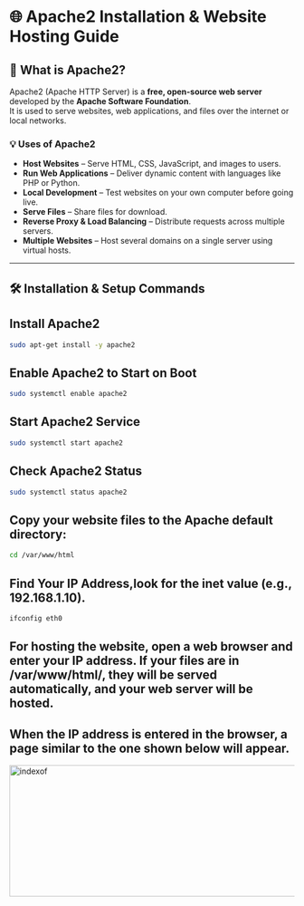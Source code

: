 # 🌐 Apache2 Installation & Website Hosting Guide

## 📖 What is Apache2?
Apache2 (Apache HTTP Server) is a **free, open-source web server** developed by the **Apache Software Foundation**.  
It is used to serve websites, web applications, and files over the internet or local networks.

### 💡 Uses of Apache2
- **Host Websites** – Serve HTML, CSS, JavaScript, and images to users.
- **Run Web Applications** – Deliver dynamic content with languages like PHP or Python.
- **Local Development** – Test websites on your own computer before going live.
- **Serve Files** – Share files for download.
- **Reverse Proxy & Load Balancing** – Distribute requests across multiple servers.
- **Multiple Websites** – Host several domains on a single server using virtual hosts.

---

## 🛠 Installation & Setup Commands

## Install Apache2
```bash
sudo apt-get install -y apache2
```
## Enable Apache2 to Start on Boot
```bash
sudo systemctl enable apache2
```
## Start Apache2 Service
```bash
sudo systemctl start apache2
```
## Check Apache2 Status
 ```bash
sudo systemctl status apache2
```
## Copy your website files to the Apache default directory:
 ```bash
cd /var/www/html
```
## Find Your IP Address,look for the inet value (e.g., 192.168.1.10).
```bash
ifconfig eth0
```
## For hosting the website, open a web browser and enter your IP address. If your files are in /var/www/html/, they will be served automatically, and your web server will be hosted.
## When the IP address is entered in the browser, a page similar to the one shown below will appear.

<img width="567" height="232" alt="indexof" src="https://github.com/user-attachments/assets/9f922003-ba3a-46da-922c-799d8903e0e4" />
